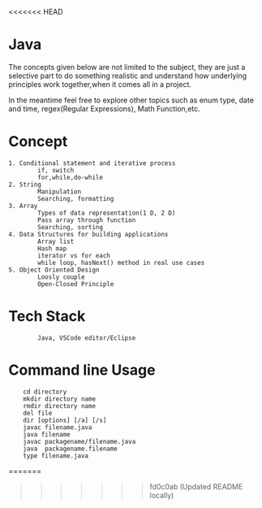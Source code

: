<<<<<<< HEAD

# Java 
The concepts given below are not limited to the subject, they are just a selective part to 
do something realistic and understand how underlying principles work together,when it comes all in a project.  

In the meantime feel free to explore other topics such as enum type, date and time, regex(Regular Expressions), Math Function,etc.  

# Concept
    1. Conditional statement and iterative process
            if, switch
            for,while,do-while
    2. String
            Manipulation 
            Searching, formatting 
    3. Array
            Types of data representation(1 D, 2 D)
            Pass array through function 
            Searching, sorting
    4. Data Structures for building applications
            Array list
            Hash map 
            iterator vs for each 
            while loop, hasNext() method in real use cases   
    5. Object Oriented Design  
            Loosly couple 
            Open-Closed Principle 
# Tech Stack
            Java, VSCode editor/Eclipse 
# Command line Usage 
        cd directory 
        mkdir directory name 
        rmdir directory name 
        del file 
        dir [options] [/a] [/s]
        javac filename.java
        java filename 
        javac packagename/filename.java
        java  packagename.filename 
        type filename.java
        

      
=======
>>>>>>> fd0c0ab (Updated README locally)
